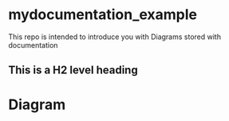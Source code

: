# mydocumentation_example
This repo is intended to introduce you with Diagrams stored with documentation

## This is a H2 level heading


# Diagram
